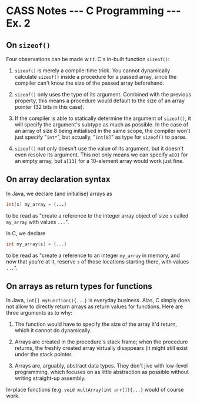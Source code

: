 # CASS Notes --- C Programming --- Ex. 2

## On `sizeof()`

Four observations can be made w.r.t. C's in-built function `sizeof()`:
1. `sizeof()` is merely a compile-time trick. 
    You cannot dynamically calculate `sizeof()` inside a procedure for a passed array, since the compiler can't know the size of the passed array beforehand.
    
2. `sizeof()` only uses the type of its argument.
    Combined with the previous property, this means a procedure would default to the size of an array pointer (32 bits in this case).
    
3. If the compiler is able to statically determine the argument of `sizeof()`, it will specify the argument's subtype as much as possible.
    In the case of an array of size 8 being initialised in the same scope, the compiler won't just specify "`int*`", but actually, "`int[8]`" as type for `sizeof()` to parse.
    
4. `sizeof()` not only doesn't use the value of its argument, but it doesn't even resolve its argument.
    This not only means we can specify `a[0]` for an empty array, but `a[13]` for a 10-element array would work just fine.
    
    
## On array declaration syntax
    
In Java, we declare (and initialise) arrays as
```Java
int[s] my_array = {...}
```
to be read as "create a reference to the integer array object of size `s` called `my_array` with values `...`". 

In C, we declare
```C
int my_array[s] = {...}
```
to be read as "create a reference to an integer `my_array` in memory, and now that you're at it, reserve `s` of those locations starting there, with values `...`".


## On arrays as return types for functions

In Java, `int[] myFunction(){...}` is everyday business. Alas, C simply does not allow to directly return arrays as return values for functions. Here are three arguments as to why:
1. The function would have to specify the size of the array it'd return, which it cannot do dynamically.

2. Arrays are created in the procedure's stack frame; when the procedure returns, the freshly created array virtually disappears (it might still exist under the stack pointer.

3. Arrays are, arguably, abstract data types. They don't jive with low-level programming, which focuses on as little abstraction as possible without writing straight-up assembly.

In-place functions (e.g. `void multArray(int arr[]){...}` would of course work.
